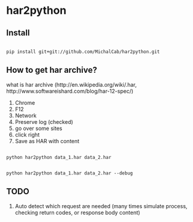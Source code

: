 har2python
==========

Install
------------
<p>
<code>
pip install git+git://github.com/MichalCab/har2python.git
</code>
</p>

How to get har archive? 
---------
<p>
what is har archive (http://en.wikipedia.org/wiki/.har, http://www.softwareishard.com/blog/har-12-spec/)
</p>
<ol>
<li>Chrome </li>
<li>F12 </li>
<li>Network </li>
<li>Preserve log (checked)</li>
<li>go over some sites</li>
<li>click right </li>
<li>Save as HAR with content</li>
</ol>
<p>
<code>
python har2python data_1.har data_2.har
</code>
</p>
<p>
<code>
python har2python data_1.har data_2.har --debug
</code>
</p>

TODO
--------
<ol>
<li>
Auto detect which request are needed (many times simulate process, checking return codes, or response body content)
</li>
</ol>
